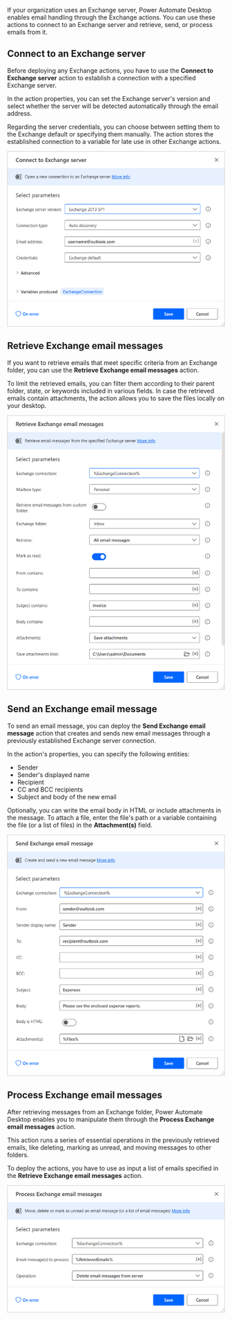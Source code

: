 If your organization uses an Exchange server, Power Automate Desktop enables email handling through the Exchange actions. You can use these actions to connect to an Exchange server and retrieve, send, or process emails from it.

## Connect to an Exchange server

Before deploying any Exchange actions, you have to use the **Connect to Exchange server** action to establish a connection with a specified Exchange server. 

In the action properties, you can set the Exchange server's version and select whether the server will be detected automatically through the email address.

Regarding the server credentials, you can choose between setting them to the Exchange default or specifying them manually. The action stores the established connection to a variable for late use in other Exchange actions.

![The Connect to Exchange server action.](..\media\connect-exchange-action.png)

## Retrieve Exchange email messages

If you want to retrieve emails that meet specific criteria from an Exchange folder, you can use the **Retrieve Exchange email messages** action. 

To limit the retrieved emails, you can filter them according to their parent folder, state, or keywords included in various fields. In case the retrieved emails contain attachments, the action allows you to save the files locally on your desktop. 

![The Retrieve Exchange email message action.](..\media\retrieve-exchange-action.png)

## Send an Exchange email message

To send an email message, you can deploy the **Send Exchange email message** action that creates and sends new email messages through a previously established Exchange server connection. 

In the action's properties, you can specify the following entities:

- Sender
- Sender's displayed name
- Recipient
- CC and BCC recipients
- Subject and body of the new email

Optionally, you can write the email body in HTML or include attachments in the message. To attach a file, enter the file's path or a variable containing the file (or a list of files) in the **Attachment(s)** field.

![The Send Exchange email message action.](..\media\send-exchange-action.png)

## Process Exchange email messages

After retrieving messages from an Exchange folder, Power Automate Desktop enables you to manipulate them through the **Process Exchange email messages** action.

This action runs a series of essential operations in the previously retrieved emails, like deleting, marking as unread, and moving messages to other folders. 

To deploy the actions, you have to use as input a list of emails specified in the **Retrieve Exchange email messages** action. 

![The Process Exchange email messages action.](..\media\process-exchange-action.png)
